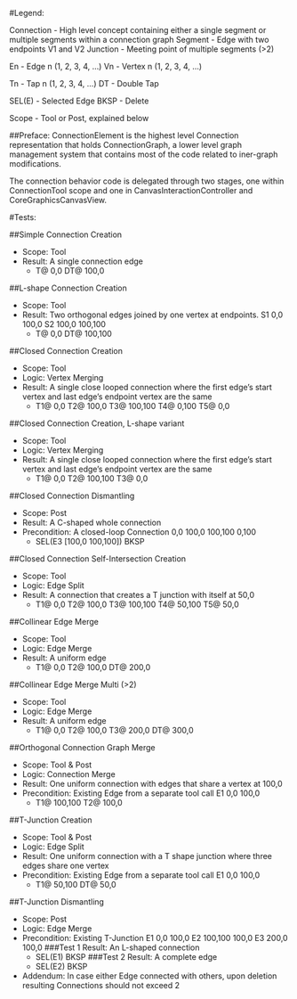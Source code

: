#Legend:

Connection - High level concept containing either a single segment or multiple segments within a connection graph
Segment - Edge with two endpoints V1 and V2
Junction - Meeting point of multiple segments (>2)

En - Edge n (1, 2, 3, 4, …)
Vn - Vertex n (1, 2, 3, 4, …)

Tn - Tap n (1, 2, 3, 4, …)
DT - Double Tap

SEL(E) - Selected Edge
BKSP - Delete 

Scope - Tool or Post, explained below

##Preface:
ConnectionElement is the highest level Connection representation that holds ConnectionGraph, a lower level graph management system that contains most of the code related to iner-graph modifications.

The connection behavior code is delegated through two stages, one within ConnectionTool scope and one in CanvasInteractionController and CoreGraphicsCanvasView.

#Tests:

##Simple Connection Creation
- Scope: Tool
- Result: A single connection edge
    - T@ 0,0 DT@ 100,0

##L-shape Connection Creation
- Scope: Tool
- Result: Two orthogonal edges joined by one vertex at endpoints. S1 0,0 100,0 S2 100,0 100,100
    - T@ 0,0 DT@ 100,100

##Closed Connection Creation
- Scope: Tool
- Logic: Vertex Merging
- Result: A single close looped connection where the first edge’s start vertex and last edge’s endpoint vertex are the same
    - T1@ 0,0 T2@ 100,0 T3@ 100,100 T4@ 0,100 T5@ 0,0

##Closed Connection Creation, L-shape variant
- Scope: Tool
- Logic: Vertex Merging
- Result: A single close looped connection where the first edge’s start vertex and last edge’s endpoint vertex are the same
    - T1@ 0,0 T2@ 100,100 T3@ 0,0
    
##Closed Connection Dismantling
- Scope: Post
- Result: A C-shaped whole connection
- Precondition: A closed-loop Connection 0,0 100,0 100,100 0,100
    - SEL(E3 [100,0 100,100]) BKSP

##Closed Connection Self-Intersection Creation
- Scope: Tool
- Logic: Edge Split
- Result: A connection that creates a T junction with itself at 50,0
    - T1@ 0,0 T2@ 100,0 T3@ 100,100 T4@ 50,100 T5@ 50,0

##Collinear Edge Merge
- Scope: Tool
- Logic: Edge Merge
- Result: A uniform edge
    - T1@ 0,0 T2@ 100,0 DT@ 200,0

##Collinear Edge Merge Multi (>2)
- Scope: Tool
- Logic: Edge Merge
- Result: A uniform edge
    - T1@ 0,0 T2@ 100,0 T3@ 200,0  DT@ 300,0

##Orthogonal Connection Graph Merge
- Scope: Tool & Post
- Logic: Connection Merge
- Result: One uniform connection with edges that share a vertex at 100,0
- Precondition: Existing Edge from a separate tool call E1 0,0 100,0
    - T1@ 100,100 T2@ 100,0

##T-Junction Creation
- Scope: Tool & Post
- Logic: Edge Split
- Result: One uniform connection with a T shape junction where three edges share one vertex
- Precondition: Existing Edge from a separate tool call E1 0,0 100,0
    - T1@ 50,100 DT@ 50,0
    
##T-Junction Dismantling
- Scope: Post
- Logic: Edge Merge
- Precondition: Existing T-Junction E1 0,0 100,0 E2 100,100 100,0 E3 200,0 100,0
###Test 1 Result: An L-shaped connection
    - SEL(E1) BKSP
###Test 2 Result: A complete edge
    - SEL(E2) BKSP
- Addendum: In case either Edge connected with others, upon deletion resulting Connections should not exceed 2

 
